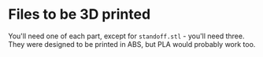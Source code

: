 # Files to be 3D printed

You'll need one of each part, except for `standoff.stl` - you'll need three. They were designed to be printed in ABS, but PLA would probably work too.
